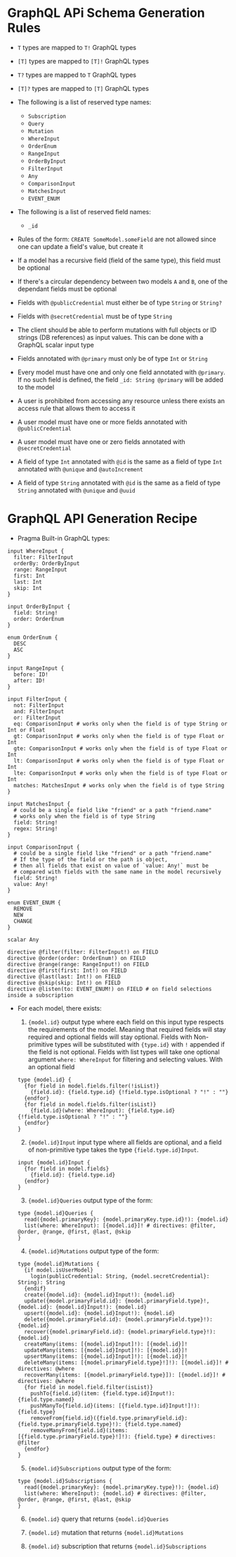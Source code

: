 # GraphQL APi Schema Generation Rules

- `T` types are mapped to `T!` GraphQL types

- `[T]` types are mapped to `[T]!` GraphQL types

- `T?` types are mapped to `T` GraphQL types

- `[T]?` types are mapped to `[T]` GraphQL types

- The following is a list of reserved type names:
  - `Subscription`
  - `Query`
  - `Mutation`
  - `WhereInput`
  - `OrderEnum`
  - `RangeInput`
  - `OrderByInput`
  - `FilterInput`
  - `Any`
  - `ComparisonInput`
  - `MatchesInput`
  - `EVENT_ENUM`

- The following is a list of reserved field names:
  - `_id`

- Rules of the form: `CREATE SomeModel.someField` are not allowed since one can update a field's value, but create it

- If a model has a recursive field (field of the same type), this field must be optional

- If there's a circular dependency between two models `A` and `B`, one of the dependant fields must be optional

- Fields with `@publicCredential` must either be of type `String` or `String?`

- Fields with `@secretCredential` must be of type `String`

- The client should be able to perform mutations with full objects or ID strings (DB references) as input values. This can be done with a GraphQL scalar input type

- Fields annotated with `@primary` must only be of type `Int` or `String`

- Every model must have one and only one field annotated with `@primary`. If no such field is defined, the field `_id: String @primary` will be added to the model

- A user is prohibited from accessing any resource unless there exists an access rule that allows them to access it

- A user model must have one or more fields annotated with `@publicCredential`

- A user model must have one or zero fields annotated with `@secretCredential`

- A field of type `Int` annotated with `@id` is the same as a field of type `Int` annotated with `@unique` and `@autoIncrement`

- A field of type `String` annotated with `@id` is the same as a field of type `String` annotated with `@unique` and `@uuid`

# GraphQL API Generation Recipe

- Pragma Built-in GraphQL types:

```gql
input WhereInput {
  filter: FilterInput
  orderBy: OrderByInput
  range: RangeInput
  first: Int
  last: Int
  skip: Int
}

input OrderByInput {
  field: String!
  order: OrderEnum
}

enum OrderEnum {
  DESC
  ASC
}

input RangeInput {
  before: ID!
  after: ID!
}

input FilterInput {
  not: FilterInput
  and: FilterInput
  or: FilterInput
  eq: ComparisonInput # works only when the field is of type String or Int or Float
  gt: ComparisonInput # works only when the field is of type Float or Int
  gte: ComparisonInput # works only when the field is of type Float or Int
  lt: ComparisonInput # works only when the field is of type Float or Int
  lte: ComparisonInput # works only when the field is of type Float or Int
  matches: MatchesInput # works only when the field is of type String
}

input MatchesInput {
  # could be a single field like "friend" or a path "friend.name"
  # works only when the field is of type String
  field: String! 
  regex: String!
}

input ComparisonInput {
  # could be a single field like "friend" or a path "friend.name"
  # If the type of the field or the path is object,
  # then all fields that exist on value of `value: Any!` must be
  # compared with fields with the same name in the model recursively  
  field: String! 
  value: Any!
}

enum EVENT_ENUM {
  REMOVE
  NEW
  CHANGE
}

scalar Any

directive @filter(filter: FilterInput!) on FIELD
directive @order(order: OrderEnum!) on FIELD
directive @range(range: RangeInput!) on FIELD
directive @first(first: Int!) on FIELD
directive @last(last: Int!) on FIELD
directive @skip(skip: Int!) on FIELD
directive @listen(to: EVENT_ENUM!) on FIELD # on field selections inside a subscription
```

- For each model, there exists:

  1. `{model.id}` output type where each field on this input type respects the requirements of the model. Meaning that required fields will stay required and optional fields will stay optional. Fields with Non-primitive types will be substituted with `{type.id}` with `!` appended if the field is not optional. Fields with list types will take one optional argument `where: WhereInput` for filtering and selecting values. With an optional field 
  ```
  type {model.id} {
    {for field in model.fields.filter(!isList)}
      {field.id}: {field.type.id} {!field.type.isOptional ? "!" : ""}
    {endfor}
    {for field in model.fields.filter(isList)}
      {field.id}(where: WhereInput): {field.type.id} {!field.type.isOptional ? "!" : ""}
    {endfor}
  }
  ```

  2. `{model.id}Input` input type where all fields are optional, and a field of non-primitive type takes the type `{field.type.id}Input`.
  ```
  input {model.id}Input {
    {for field in model.fields}
      {field.id}: {field.type.id}
    {endfor}
  }
  ```

  3. `{model.id}Queries` output type of the form:
  ```
  type {model.id}Queries {
    read({model.primaryKey}: {model.primaryKey.type.id}!): {model.id}
    list(where: WhereInput): [{model.id}]! # directives: @filter, @order, @range, @first, @last, @skip
  }
  ```

  4. `{model.id}Mutations` output type of the form:
  ```
  type {model.id}Mutations {
    {if model.isUserModel}
      login(publicCredential: String, {model.secretCredential}: String): String
    {endif}
    create({model.id}: {model.id}Input!): {model.id}
    update({model.primaryField.id}: {model.primaryField.type}!, {model.id}: {model.id}Input!): {model.id}
    upsert({model.id}: {model.id}Input!): {model.id}
    delete({model.primaryField.id}: {model.primaryField.type}!): {model.id}
    recover({model.primaryField.id}: {model.primaryField.type}!): {model.id}
    createMany(items: [{model.id}Input]!): [{model.id}]!
    updateMany(items: [{model.id}Input]!): [{model.id}]!
    upsertMany(items: [{model.id}Input]!): [{model.id}]!
    deleteMany(items: [{model.primaryField.type}!]!): [{model.id}]! # directives: @where
    recoverMany(items: [{model.primaryField.type}]): [{model.id}]! # directives: @where
    {for field in model.field.filter(isList)}
      pushTo{field.id}(item: {field.type.id}Input!): {field.type.named}
      pushManyTo{field.id}(items: [{field.type.id}Input!]!): {field.type}
      removeFrom{field.id}({field.type.primaryField.id}: {field.type.primaryField.type}!): {field.type.named}
      removeManyFrom{field.id}(items: [{field.type.primaryField.type}!]!): {field.type} # directives: @filter
    {endfor}
  }
  ```

  5. `{model.id}Subscriptions` output type of the form:
  ```
  type {model.id}Subscriptions {
    read({model.primaryKey}: {model.primaryKey.type}!): {model.id}
    list(where: WhereInput): {model.id} # directives: @filter, @order, @range, @first, @last, @skip
  }
  ```

  6. `{model.id}` query that returns `{model.id}Queries`

  7. `{model.id}` mutation that returns `{model.id}Mutations`
  
  8. `{model.id}` subscription that returns `{model.id}Subscriptions`
